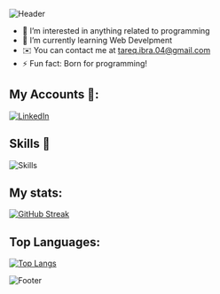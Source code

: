 
![Header](https://capsule-render.vercel.app/api?type=waving&color=gradient&height=222&section=header&text=Hi,%20I'm%20Tareq%20Ibrahim!%20%F0%9F%91%8B&fontSize=45)

- 👀 I’m interested in anything related to programming 
- 🌱 I’m currently learning Web Develpment
- ✉️  You can contact me at tareq.ibra.04@gmail.com
- ⚡ Fun fact: Born for programming!

## My Accounts 📨: 
[![LinkedIn](https://skillicons.dev/icons?i=linkedin)](https://linkedin.com/in/tareq-ibrahim)

<h2>Skills 🧠</h2>

![Skills](https://skillicons.dev/icons?i=cpp,java,html,css,mongodb,spring,git,github,postman,vscode,visualstudio,discord,idea&perline=11)

## My stats: 
[![GitHub Streak](http://github-readme-streak-stats.herokuapp.com?user=TareqIbrahim04&theme=dark&background=000000)](https://git.io/streak-stats)

## Top Languages:
[![Top Langs](https://github-readme-stats.vercel.app/api/top-langs/?username=TareqIbrahim04&layout=compact&theme=vision-friendly-dark)](https://github.com/anuraghazra/github-readme-stats)

![Footer](https://capsule-render.vercel.app/api?type=waving&color=gradient&height=111&section=footer)
